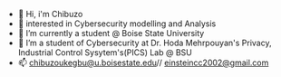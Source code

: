 - 👋 Hi, i'm Chibuzo
- 👀 interested in Cybersecurity modelling and Analysis
- 🌱 I’m currently a student @ Boise State University
- 💞️ I’m a student of Cybersecurity at Dr. Hoda Mehrpouyan's Privacy, Industrial Control Sysytem's(PICS) Lab @ BSU
- 📫 chibuzoukegbu@u.boisestate.edu// einsteincc2002@gmail.com

<!---
BoiseChibuzo/BoiseChibuzo is a ✨ special ✨ repository because its `README.md` (this file) appears on your GitHub profile.
You can click the Preview link to take a look at your changes.
--->
